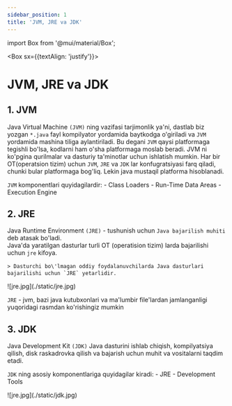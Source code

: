 ```yaml
---
sidebar_position: 1
title: 'JVM, JRE va JDK'
---
```


import Box from '@mui/material/Box';

<Box sx={{textAlign: 'justify'}}>

# JVM, JRE va JDK


## 1. JVM

Java Virtual Machine `(JVM)` ning vazifasi tarjimonlik ya'ni, dastlab biz yozgan `*.java` fayl kompilyator yordamida baytkodga o'giriladi va `JVM` yordamida mashina tiliga aylantiriladi. Bu degani `JVM` qaysi platformaga tegishli bo'lsa, kodlarni ham o'sha platformaga moslab beradi.
JVM ni ko'pgina qurilmalar va dasturiy ta'minotlar uchun ishlatish mumkin. Har bir OT(operatsion tizim) uchun `JVM`, `JRE` va `JDK` lar konfugratsiyasi farq qiladi, chunki bular platformaga bog'liq. Lekin java mustaqil platforma hisoblanadi.  

`JVM` komponentlari quyidagilardir:
    - Class Loaders
    - Run-Time Data Areas
    - Execution Engine

## 2. JRE

Java Runtime Environment `(JRE)` - tushunish uchun `Java bajarilish muhiti` deb atasak bo'ladi.  
Java'da yaratilgan dasturlar turli OT (operatision tizim) larda bajarilishi uchun `jre` kifoya.  

    > Dasturchi bo\'lmagan oddiy foydalanuvchilarda Java dasturlari bajarilishi uchun `JRE` yetarlidir.

<div style={{textAlign: 'center'}}>
    ![jre.jpg](./static/jre.jpg)
</div>

`JRE` - jvm, bazi java kutubxonlari va ma'lumbir file'lardan jamlanganligi yuqoridagi rasmdan ko'rishingiz mumkin

## 3. JDK

Java Development Kit `(JDK)` Java dasturini ishlab chiqish, kompilyatsiya qilish, disk raskadrovka qilish va bajarish uchun muhit va vositalarni taqdim etadi.

`JDK` ning asosiy komponentlariga quyidagilar kiradi:
    - JRE
    - Development Tools

<div style={{textAlign: 'center'}}>
    ![jre.jpg](./static/jdk.jpg)
</div>

</Box>